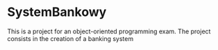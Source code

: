 # SystemBankowy
This is a project for an object-oriented programming exam. The project consists in the creation of a banking system
